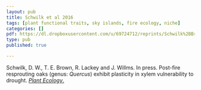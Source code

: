 ```yaml
---
layout: pub
title: Schwilk et al 2016
tags: [plant functional traits, sky islands, fire ecology, niche]
categories: []
pdf: https://dl.dropboxusercontent.com/u/69724712/reprints/Schwilk%2BBrown%2Betal-2016.pdf
type: pub
published: true

---
```


Schwilk, D. W., T. E. Brown, R. Lackey and J. Willms. In press. Post-fire resprouting oaks (genus: *Quercus*) exhibit plasticity in xylem vulnerability to drought. [*Plant Ecology*.](http://link.springer.com/article/10.1007/s11258-016-0568-y)

